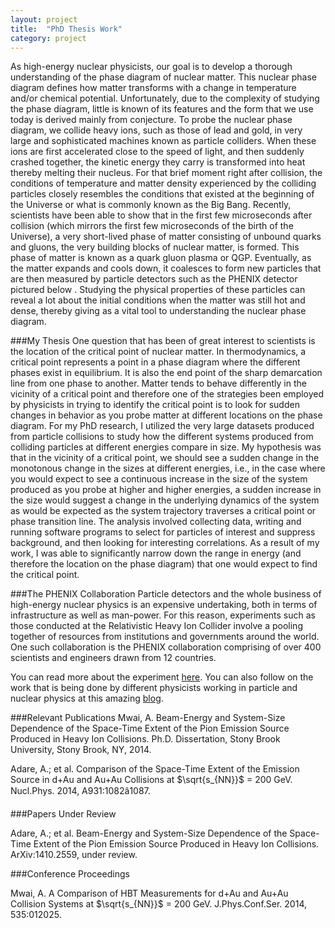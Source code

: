 ```yaml
---
layout: project
title:  "PhD Thesis Work"
category: project
---
```

As high-energy nuclear physicists, our goal is to develop a thorough understanding of the phase diagram of nuclear matter. This nuclear phase diagram defines how matter transforms with a change in temperature and/or chemical potential. Unfortunately, due to the complexity of studying the phase diagram, little is known of its features and the form that we use today is derived mainly from conjecture.
To probe the nuclear phase diagram, we collide heavy ions, such as those of lead and gold, in very large and sophisticated machines known as particle colliders. When these ions are first accelerated close to the speed of light, and then suddenly crashed together, the kinetic energy they carry is transformed into heat thereby melting their nucleus. For that brief moment right after collision, the conditions of temperature and matter density experienced by the colliding particles closely resembles the conditions that existed at the beginning of the Universe or what is commonly known as the Big Bang. Recently, scientists have been able to show that in the first few microseconds after collision (which mirrors the first few microseconds of the birth of the Universe), a very short-lived phase of matter consisting of unbound quarks and gluons, the very building blocks of nuclear matter, is formed. This phase of matter is known as a quark gluon plasma or QGP. Eventually, as the matter expands and cools down, it coalesces to form new particles that are then measured by particle detectors such as the PHENIX detector pictured below <pic of PHENIX detector>. Studying the physical properties of these particles can reveal a lot about the initial conditions when the matter was still hot and dense, thereby giving as a vital tool to understanding the nuclear phase diagram.

###My Thesis
One question that has been of great interest to scientists is the location of the critical point of nuclear matter. In thermodynamics, a critical point represents a point in a phase diagram where the different phases exist in equilibrium. It is also the end point of the sharp demarcation line from one phase to another. Matter tends to behave differently in the vicinity of a critical point and therefore one of the strategies been employed by physicists in trying to identify the critical point is to look for sudden changes in behavior as you probe matter at different locations on the phase diagram. For my PhD research, I utilized the very large datasets produced from particle collisions to study how the different systems produced from colliding particles at different energies compare in size. My hypothesis was that in the vicinity of a critical point, we should see a sudden change in the monotonous change in the sizes at different energies, i.e., in the case where you would expect to see a continuous increase in the size of the system produced as you probe at higher and higher energies, a sudden increase in the size would suggest a change in the underlying dynamics of the system as would be expected as the system trajectory traverses a critical point or phase transition line. The analysis involved collecting data, writing and running software programs to select for particles of interest and suppress background, and then looking for interesting correlations. As a result of my work, I was able to significantly narrow down the range in energy (and therefore the location on the phase diagram) that one would expect to find the critical point.

###The PHENIX Collaboration
Particle detectors and the whole business of high-energy nuclear physics is an expensive undertaking, both in terms of infrastructure as well as man-power. For this reason, experiments such as those conducted at the Relativistic Heavy Ion Collider involve a pooling together of resources from institutions and governments around the world. One such collaboration is the PHENIX collaboration comprising of over 400 scientists and engineers drawn from 12 countries. 

You can read more about the experiment [here](http://www.phenix.bnl.gov/). You can also follow on the work that is being done by different physicists working in particle and nuclear physics at this amazing [blog](http://www.quantumdiaries.org/).

###Relevant Publications
Mwai, A. Beam-Energy and System-Size Dependence of the Space-Time Extent of the Pion Emission Source Produced in Heavy Ion Collisions. Ph.D. Dissertation, Stony Brook University, Stony Brook, NY, 2014.

Adare, A.; et al. Comparison of the Space-Time Extent of the Emission Source in d+Au and Au+Au Collisions at $\sqrt{s_{NN}}$ = 200 GeV. Nucl.Phys. 2014, A931:1082â1087.

###Papers Under Review

Adare, A.; et al. Beam-Energy and System-Size Dependence of the Space-Time Extent of the Pion Emission Source Produced in Heavy Ion Collisions. ArXiv:1410.2559, under review.

###Conference Proceedings

Mwai, A. A Comparison of HBT Measurements for d+Au and Au+Au Collision Systems at $\sqrt{s_{NN}}$ = 200 GeV. J.Phys.Conf.Ser. 2014, 535:012025.
